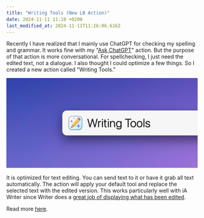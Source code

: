 ```yaml
---
title: "Writing Tools (New LB Action)"
date: 2024-11-11 11:18 +0200
last_modified_at: 2024-11-11T11:26:06.616Z
---
```


Recently I have realized that I mainly use ChatGPT for checking my spelling and grammar. It works fine with my "[Ask ChatGPT](https://github.com/Ptujec/LaunchBar/tree/master/Ask-ChatGPT)" action. But the purpose of that action is more conversational. For spellchecking, I just need the edited text, not a dialogue. I also thought I could optimize a few things. So I created a new action called "Writing Tools." 

![Screenshot](/assets/images/writing_tools.jpg)

It is optimized for text editing. You can send text to it or have it grab all text automatically. The action will apply your default tool and replace the selected text with the edited version. This works particularly well with iA Writer since Writer does a [great job of displaying what has been edited](https://ia.net/writer/support/editor/authorship).

Read more [here](https://github.com/Ptujec/LaunchBar/tree/master/Writing-Tools).